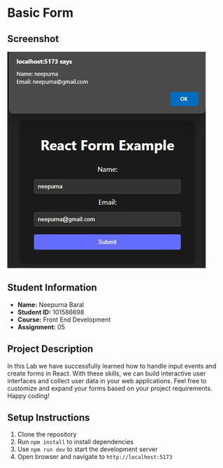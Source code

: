# Basic Form 

## Screenshot
![Basic Form Screenshot](./src/assets/Screenshots.png)

## Student Information
- **Name:** Neepurna Baral
- **Student ID:** 101586698
- **Course:** Front End Development
- **Assignment:** 05

## Project Description
In this Lab we have successfully learned how to handle input events and create forms in React. With these skills, we can build interactive user interfaces and collect user data in your web applications. Feel free to customize and expand your forms based on your project requirements. 
Happy coding!

## Setup Instructions
1. Clone the repository
2. Run `npm install` to install dependencies
3. Use `npm run dev` to start the development server
4. Open browser and navigate to `http://localhost:5173`


